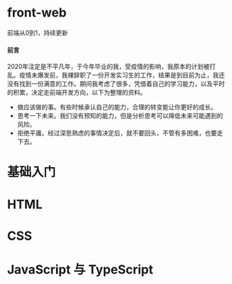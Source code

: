 # front-web
前端从0到1，持续更新 

#### 前言  
2020年注定是不平凡年，于今年毕业的我，受疫情的影响，我原本的计划被打乱。疫情未爆发前，我裸辞职了一份开发实习生的工作，结果是到目前为止，我还没有找到一份满意的工作。期间我考虑了很多，凭借着自己的学习能力，以及平时的积累，决定走前端开发方向，以下为整理的资料。   
- 做应该做的事。有些时候承认自己的能力，合理的转变能让你更好的成长。  
- 思考一下未来。我们没有预知的能力，但是分析思考可以降低未来可能遇到的风险。  
- 拒绝平庸。经过深思熟虑的事情决定后，就不要回头，不管有多困难，也要走下去。	

# 基础入门
# HTML
# CSS
# JavaScript 与 TypeScript
